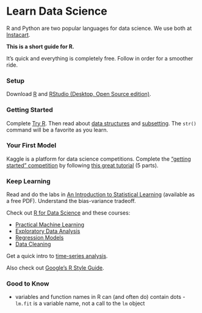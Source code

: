 # Learn Data Science

R and Python are two popular languages for data science. We use both at [Instacart](https://www.instacart.com).

**This is a short guide for R.**

It’s quick and everything is completely free. Follow in order for a smoother ride.

### Setup

Download [R](https://cran.rstudio.com/) and [RStudio (Desktop, Open Source edition)](https://www.rstudio.com/products/RStudio/).

### Getting Started

Complete [Try R](http://tryr.codeschool.com). Then read about [data structures](http://adv-r.had.co.nz/Data-structures.html) and [subsetting](http://adv-r.had.co.nz/Subsetting.html). The `str()` command will be a favorite as you learn.

### Your First Model

Kaggle is a platform for data science competitions. Complete the [“getting started” competition](https://www.kaggle.com/c/titanic) by following [this great tutorial](http://trevorstephens.com/post/72916401642/titanic-getting-started-with-r) (5 parts).

### Keep Learning

Read and do the labs in [An Introduction to Statistical Learning](http://www-bcf.usc.edu/~gareth/ISL/) (available as a free PDF). Understand the bias-variance tradeoff.

Check out [R for Data Science](http://r4ds.had.co.nz/) and these courses:

- [Practical Machine Learning](https://www.coursera.org/learn/practical-machine-learning)
- [Exploratory Data Analysis](https://www.coursera.org/learn/exploratory-data-analysis)
- [Regression Models](https://www.coursera.org/learn/regression-models)
- [Data Cleaning](https://www.coursera.org/learn/data-cleaning)

Get a quick intro to [time-series analysis](https://a-little-book-of-r-for-time-series.readthedocs.org/en/latest/src/timeseries.html).

Also check out [Google’s R Style Guide](https://google.github.io/styleguide/Rguide.xml).

### Good to Know

- variables and function names in R can (and often do) contain dots - `lm.fit` is a variable name, not a call to the `lm` object
